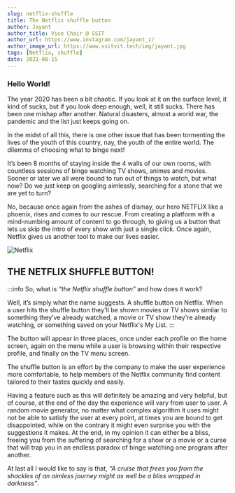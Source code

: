 ```yaml
---
slug: netflix-shuffle
title: The Netflix shuffle button
author: Jayant
author_title: Vice Chair @ SSIT
author_url: https://www.instagram.com/jayant_z/
author_image_url: https://www.ssitvit.tech/img/jayant.jpg
tags: [Netflix, shuffle]
date: 2021-08-15
---
```


### Hello World!

The year 2020 has been a bit chaotic. If you look at it on the surface level, it kind of sucks, but if you look deep enough, well, it still sucks. There has been one mishap after another. Natural disasters, almost a world war, the pandemic and the list just keeps going on.

<!--truncate-->

In the midst of all this, there is one other issue that has been tormenting the lives of the youth of this country, nay, the youth of the entire world. The dilemma of choosing what to binge next!

It’s been 8 months of staying inside the 4 walls of our own rooms, with countless sessions of binge watching TV shows, animes and movies. Sooner or later we all were bound to run out of things to watch, but what now? Do we just keep on googling aimlessly, searching for a stone that we are yet to turn?

No, because once again from the ashes of dismay, our hero NETFLIX like a phoenix, rises and comes to our rescue. From creating a platform with a mind-numbing amount of content to go through, to giving us a button that lets us skip the intro of every show with just a single click. Once again, Netflix gives us another tool to make our lives easier.

![Netflix](https://images.unsplash.com/photo-1522869635100-9f4c5e86aa37?ixid=MnwxMjA3fDB8MHxwaG90by1wYWdlfHx8fGVufDB8fHx8&ixlib=rb-1.2.1&auto=format&fit=crop&w=1050&q=80)

## THE NETFLIX SHUFFLE BUTTON!

:::info So, what is _“the Netflix shuffle button”_ and how does it work?

Well, it’s simply what the name suggests. A shuffle button on Netflix. When a user hits the shuffle button they'll be shown movies or TV shows similar to something they’ve already watched, a movie or TV show they're already watching, or something saved on your Netflix's My List.
:::

The button will appear in three places, once under each profile on the home screen, again on the menu while a user is browsing within their respective profile, and finally on the TV menu screen.

The shuffle button is an effort by the company to make the user experience more comfortable, to help members of the Netflix community find content tailored to their tastes quickly and easily.

Having a feature such as this will definitely be amazing and very helpful, but of course, at the end of the day the experience will vary from user to user. A random movie generator, no matter what complex algorithm it uses might not be able to satisfy the user at every point, at times you are bound to get disappointed, while on the contrary it might even surprise you with the suggestions it makes. At the end, in my opinion it can either be a bliss, freeing you from the suffering of searching for a show or a movie or a curse that will trap you in an endless paradox of binge watching one program after another.

At last all I would like to say is that, _“A cruise that frees you from the shackles of an aimless journey might as well be a bliss wrapped in darkness”_.
